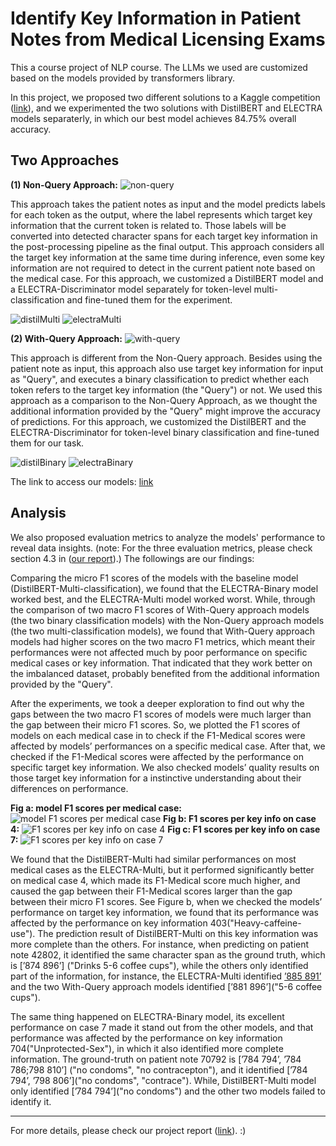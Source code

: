 # Identify Key Information in Patient Notes from Medical Licensing Exams
This a course project of NLP course. The LLMs we used are customized based on the models provided by transformers library.

In this project, we proposed two different solutions to a Kaggle competition ([link](https://www.kaggle.com/competitions/nbme-score-clinical-patient-notes/overview)), and we experimented the two solutions with DistilBERT and ELECTRA models separaterly, in which our best model achieves 84.75% overall accuracy. 

## Two Approaches
**(1) Non-Query Approach:**
![non-query](https://github.com/SemiXQ/Identify-Key-Information-in-Patient-Notes/blob/master/model-img-and-analysis/non-query-approach.png)

This approach takes the patient notes as input and the model predicts labels for each token as the output, where the label represents which target key information that the current token is related to. Those labels will be converted into detected character spans for each target key information in the post-processing pipeline as the final output. This approach considers all the target key information at the same time during inference, even some key information are not required to detect in the current patient note based on the medical case. For this approach, we customized a DistilBERT model and a ELECTRA-Discriminator model separately for token-level multi-classification and fine-tuned them for the experiment.

![distilMulti](https://github.com/SemiXQ/Identify-Key-Information-in-Patient-Notes/blob/master/model-img-and-analysis/DistilBERT-multi.png)
![electraMulti](https://github.com/SemiXQ/Identify-Key-Information-in-Patient-Notes/blob/master/model-img-and-analysis/ELECTRA-multi.png)

**(2) With-Query Approach:**
![with-query](https://github.com/SemiXQ/Identify-Key-Information-in-Patient-Notes/blob/master/model-img-and-analysis/with-query-approach.png)

This approach is different from the Non-Query approach. Besides using the patient note as input, this approach also use target key information for input as "Query", and executes a binary classification to predict whether each token refers to the target key information (the "Query") or not. We used this approach as a comparison to the Non-Query Approach, as we thought the additional information provided by the "Query" might improve the accuracy of predictions. For this approach, we customized the DistilBERT and the ELECTRA-Discriminator for token-level binary classification and fine-tuned them for our task.

![distilBinary](https://github.com/SemiXQ/Identify-Key-Information-in-Patient-Notes/blob/master/model-img-and-analysis/DistilBERT-Binary.png)
![electraBinary](https://github.com/SemiXQ/Identify-Key-Information-in-Patient-Notes/blob/master/model-img-and-analysis/ELECTRA-Binary.png)

The link to access our models: [link](https://drive.google.com/drive/folders/1mJMiY7TDsw466YCZG605hsezkEW04-my?usp=sharing)

## Analysis
We also proposed evaluation metrics to analyze the models' performance to reveal data insights. (note: For the three evaluation metrics, please check section 4.3 in ([our report](https://github.com/SemiXQ/Identify-Key-Information-in-Patient-Notes/blob/master/project%20report.pdf)).) The followings are our findings:

Comparing the micro F1 scores of the models with the baseline model (DistilBERT-Multi-classification), we found that the ELECTRA-Binary model worked best, and the ELECTRA-Multi model worked worst. While, through the comparison of two macro F1 scores of With-Query approach models (the two binary classification models) with the Non-Query approach models (the two multi-classification models), we found that With-Query approach models had higher scores on the two macro F1 metrics, which meant their performances were not affected much by poor performance on specific medical cases or key information. That indicated that they work better on the imbalanced dataset, probably benefited from the additional information provided by the "Query".

After the experiments, we took a deeper exploration to find out why the gaps between the two macro F1 scores of models were much larger than the gap between their micro F1 scores. So, we plotted the F1 scores of models on each medical case in to check if the F1-Medical scores were affected by models’ performances on a specific medical case. After that, we checked if the F1-Medical scores were affected by the performance on specific target key information. We also checked models’ quality results on those target key information for a instinctive understanding about their differences on performance.

**Fig a: model F1 scores per medical case:**
![model F1 scores per medical case](https://github.com/SemiXQ/Identify-Key-Information-in-Patient-Notes/blob/master/model-img-and-analysis/f1_case_overall.png)
**Fig b: F1 scores per key info on case 4:**
![F1 scores per key info on case 4](https://github.com/SemiXQ/Identify-Key-Information-in-Patient-Notes/blob/master/model-img-and-analysis/case4.png)
**Fig c: F1 scores per key info on case 7:**
![ F1 scores per key info on case 7](https://github.com/SemiXQ/Identify-Key-Information-in-Patient-Notes/blob/master/model-img-and-analysis/case7.png)

We found that the DistilBERT-Multi had similar performances on most medical cases as the ELECTRA-Multi, but it performed significantly better on medical case 4, which made its F1-Medical score much higher, and caused the gap between their F1-Medical scores larger than the gap between their micro F1 scores. See Figure b, when we checked the models’ performance on target key information, we found that its performance was affected by the performance on key information 403("Heavy-caffeine-use"). The prediction result of DistilBERT-Multi on this key information was more complete than the others. For instance, when predicting on patient note 42802, it identified the same character span as the ground truth, which is [’874 896’] ("Drinks 5-6 coffee cups"), while the others only identified part of the information, for instance, the ELECTRA-Multi identified [’885 891’]("coffee") and the two With-Query approach models identified [’881 896’]("5-6 coffee cups").

The same thing happened on ELECTRA-Binary model, its excellent performance on case 7 made it stand out from the other models, and that performance was affected by the performance on key information 704("Unprotected-Sex"), in which it also identified more complete information. The ground-truth on patient note 70792 is [’784 794’, ’784 786;798 810’] ("no condoms", "no contracepton"), and it identified [’784 794’, ’798 806’]("no condoms", "contrace"). While, DistilBERT-Multi model only identified [’784 794’]("no condoms") and the other two models failed to identify it.

---

For more details, please check our project report ([link](https://github.com/SemiXQ/Identify-Key-Information-in-Patient-Notes/blob/master/project%20report.pdf)). :)
